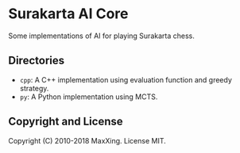 # Surakarta AI Core

Some implementations of AI for playing Surakarta chess.

## Directories

* `cpp`: A C++ implementation using evaluation function and greedy strategy.
* `py`: A Python implementation using MCTS.

## Copyright and License

Copyright (C) 2010-2018 MaxXing. License MIT.
